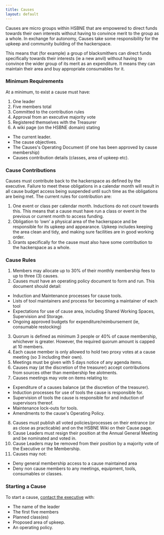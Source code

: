 ```yaml
---
title: Causes
layout: default
---
```


Causes are micro groups within HSBNE that are empowered to direct funds towards
their own interests without having to convince merit to the group as a whole. In
exchange for autonomy, Causes take some responsibility for the upkeep and
community building of the hackerspace.

This means that (for example) a group of blacksmithers can direct funds
specifically towards their interests (ie a new anvil) without having to convince
the wider group of its merit as an expenditure. It means they can maintain their
area and buy appropriate consumables for it.

### Minimum Requirements

At a minimum, to exist a cause must have:

1. One leader
2. Five members total
3. Committed to the contribution rules
4. Approval from an executive majority vote
5. Registered themselves with the Treasurer
6. A wiki page (on the HSBNE domain) stating
  * The current leader.
  * The cause objectives.
  * The Causes's Operating Document (if one has been approved by cause membership)
  * Causes contribution details (classes, area of upkeep etc).

### Cause Contributions

Causes must contribute back to the hackerspace as defined by the executive.
Failure to meet these obligations in a calendar month will result in all cause budget access being suspended until such time as the obligations are being met. The current rules for contribution are:

1. One event or class per calendar month. Inductions do not count towards this. This means that a cause must have run a class or event in the previous or current month to access funding.
2. Obligation to ‘own’ a physical area of the hackerspace and be responsible for
   its upkeep and appearance. Upkeep includes keeping the area clean and tidy, and making sure facilities are in good working order.
3. Grants specifically for the cause must also have some contribution to the hackerspace as a whole.

### Cause Rules

1. Members may allocate up to 30% of their monthly membership fees to up to three (3) causes.
2. Causes must have an operating policy document to form and run. This document should detail:
  * Induction and Maintenance processes for cause tools.
  * Lists of tool maintainers and process for becoming a maintainer of each tool
  * Expectations for use of cause area, including Shared Working Spaces, Supervision and Storage.
  * Ongoing approved budgets for expenditure/reimbursement (ie, consumable restocking)
3. Quorum is defined as minimum 3 people or 40% of cause membership, whichever
   is greater. However, the required quorum amount is capped at 10 members.
4. Each cause member is only allowed to hold two proxy votes at a cause meeting (so 3 including their own).
5. Meetings must be given with 5 days notice of any agenda items.
6. Causes may (at the discretion of the treasurer) accept contributions from
   sources other than membership fee alotments.
7. Causes meetings may vote on items relating to:
  * Expenditure of a causes balance (at the discretion of the treasurer).
  * Induction processes for use of tools the cause is responsible for.
  * Supervision of tools the cause is responsible for and induction of supervisors thereof.
  * Maintenance lock-outs for tools.
  * Amendments to the cause's Operating Policy.
8. Causes must publish all voted policies/processes on their entrance (or as close as practicable) and on the HSBNE Wiki on their Cause page.
9. Cause Leaders must resign their position at the Annual General Meeting and be nominated and voted in.
10. Cause Leaders may be removed from their position by a majority vote of the Executive or the Membership.
11. Causes may not:
  * Deny general membership access to a cause maintained area
  * Deny non cause members to any meetings, equipment, tools, consumables or classes.

### Starting a Cause

To start a cause, [contact the executive](mailto:executive@hsbne.org) with:

* The name of the leader
* The first five members
* Planned class(es)
* Proposed area of upkeep.
* An operating policy.
